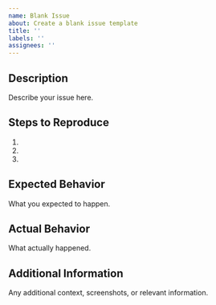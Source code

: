 ```yaml
---
name: Blank Issue
about: Create a blank issue template
title: ''
labels: ''
assignees: ''
---
```


## Description
Describe your issue here.

## Steps to Reproduce
1. 
2. 
3. 

## Expected Behavior
What you expected to happen.

## Actual Behavior
What actually happened.

## Additional Information
Any additional context, screenshots, or relevant information.